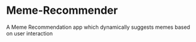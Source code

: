 # Meme-Recommender
A Meme Recommendation app which dynamically suggests memes based on user interaction
